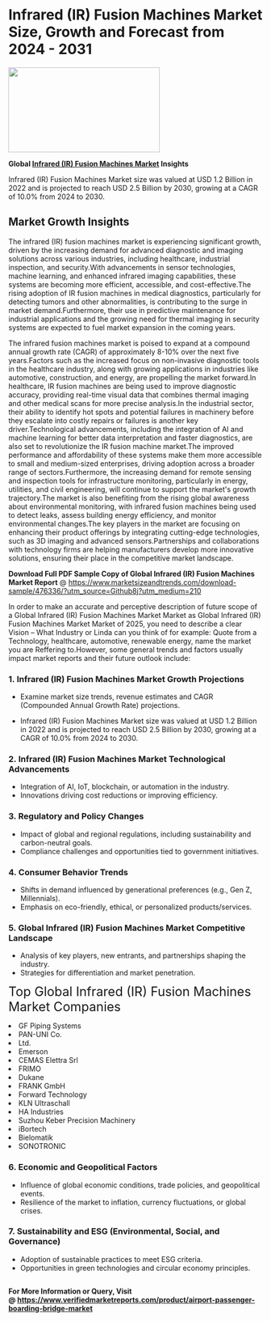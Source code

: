 <H1>Infrared (IR) Fusion Machines Market Size, Growth and Forecast from 2024 - 2031</H1><img class="aligncenter size-medium wp-image-584254" src="https://thirdeyenews.in/wp-content/uploads/2024/09/Global-Market-Research-300x168.jpeg" alt="" width="300" height="168" /><p><strong>Global&nbsp;<a href="https://www.marketsizeandtrends.com/download-sample/476336/?utm_source=Github8j?utm_medium=210">Infrared (IR) Fusion Machines Market</a> Insights</strong></p><p>Infrared (IR) Fusion Machines Market size was valued at USD 1.2 Billion in 2022 and is projected to reach USD 2.5 Billion by 2030, growing at a CAGR of 10.0% from 2024 to 2030.</p><p><h2>Market Growth Insights</h2> <p>The infrared (IR) fusion machines market is experiencing significant growth, driven by the increasing demand for advanced diagnostic and imaging solutions across various industries, including healthcare, industrial inspection, and security.With advancements in sensor technologies, machine learning, and enhanced infrared imaging capabilities, these systems are becoming more efficient, accessible, and cost-effective.The rising adoption of IR fusion machines in medical diagnostics, particularly for detecting tumors and other abnormalities, is contributing to the surge in market demand.Furthermore, their use in predictive maintenance for industrial applications and the growing need for thermal imaging in security systems are expected to fuel market expansion in the coming years.</p> <p>The infrared fusion machines market is poised to expand at a compound annual growth rate (CAGR) of approximately 8-10% over the next five years.Factors such as the increased focus on non-invasive diagnostic tools in the healthcare industry, along with growing applications in industries like automotive, construction, and energy, are propelling the market forward.In healthcare, IR fusion machines are being used to improve diagnostic accuracy, providing real-time visual data that combines thermal imaging and other medical scans for more precise analysis.In the industrial sector, their ability to identify hot spots and potential failures in machinery before they escalate into costly repairs or failures is another key driver.Technological advancements, including the integration of AI and machine learning for better data interpretation and faster diagnostics, are also set to revolutionize the IR fusion machine market.The improved performance and affordability of these systems make them more accessible to small and medium-sized enterprises, driving adoption across a broader range of sectors.Furthermore, the increasing demand for remote sensing and inspection tools for infrastructure monitoring, particularly in energy, utilities, and civil engineering, will continue to support the market's growth trajectory.The market is also benefiting from the rising global awareness about environmental monitoring, with infrared fusion machines being used to detect leaks, assess building energy efficiency, and monitor environmental changes.The key players in the market are focusing on enhancing their product offerings by integrating cutting-edge technologies, such as 3D imaging and advanced sensors.Partnerships and collaborations with technology firms are helping manufacturers develop more innovative solutions, ensuring their place in the competitive market landscape.<p><span class=""><strong>Download Full PDF Sample Copy of Global Infrared (IR) Fusion Machines Market Report</strong> @ <a href="https://www.marketsizeandtrends.com/download-sample/476336/?utm_source=Github8j?utm_medium=210" target="_blank">https://www.marketsizeandtrends.com/download-sample/476336/?utm_source=Github8j?utm_medium=210</a></span></p><p>In order to make an accurate and perceptive description of future scope of a Global&nbsp;Infrared (IR) Fusion Machines Market Market as Global&nbsp;Infrared (IR) Fusion Machines Market Market of 2025, you need to describe a clear Vision &ndash; What Industry or Linda can you think of for example: Quote from a Technology, healthcare, automotive, renewable energy, name the market you are Reffering to.However, some general trends and factors usually impact market reports and their future outlook include:</p><h3>1.&nbsp;<strong>Infrared (IR) Fusion Machines Market Growth Projections</strong></h3><ul><li>Examine market size trends, revenue estimates and CAGR (Compounded Annual Growth Rate) projections.</li><li><p>Infrared (IR) Fusion Machines Market size was valued at USD 1.2 Billion in 2022 and is projected to reach USD 2.5 Billion by 2030, growing at a CAGR of 10.0% from 2024 to 2030.</p></li></ul><h3>2.&nbsp;<strong>Infrared (IR) Fusion Machines Market Technological Advancements</strong></h3><ul><li>Integration of AI, IoT, blockchain, or automation in the industry.</li><li>Innovations driving cost reductions or improving efficiency.</li></ul><h3>3.&nbsp;<strong>Regulatory and Policy Changes</strong></h3><ul><li>Impact of global and regional regulations, including sustainability and carbon-neutral goals.</li><li>Compliance challenges and opportunities tied to government initiatives.</li></ul><h3>4.&nbsp;<strong>Consumer Behavior Trends</strong></h3><ul><li>Shifts in demand influenced by generational preferences (e.g., Gen Z, Millennials).</li><li>Emphasis on eco-friendly, ethical, or personalized products/services.</li></ul><h3>5.&nbsp;<strong>Global Infrared (IR) Fusion Machines Market Competitive Landscape</strong></h3><ul><li>Analysis of key players, new entrants, and partnerships shaping the industry.</li><li>Strategies for differentiation and market penetration.</li></ul><p data-pm-slice="1 1 []"><span style="color: inherit; font-family: inherit; font-size: 25px;">Top Global Infrared (IR) Fusion Machines Market Companies</span></p><div class="" data-test-id=""><p><li>GF Piping Systems</li><li> PAN-UNI Co.</li><li> Ltd.</li><li> Emerson</li><li> CEMAS Elettra Srl</li><li> FRIMO</li><li> Dukane</li><li> FRANK GmbH</li><li> Forward Technology</li><li> KLN Ultraschall</li><li> HA Industries</li><li> Suzhou Keber Precision Machinery</li><li> iBortech</li><li> Bielomatik</li><li> SONOTRONIC</li></p></div><h3>6.&nbsp;<strong>Economic and Geopolitical Factors</strong></h3><ul><li>Influence of global economic conditions, trade policies, and geopolitical events.</li><li>Resilience of the market to inflation, currency fluctuations, or global crises.</li></ul><h3>7.&nbsp;<strong>Sustainability and ESG (Environmental, Social, and Governance)</strong></h3><ul><li>Adoption of sustainable practices to meet ESG criteria.</li><li>Opportunities in green technologies and circular economy principles.</li></ul><h2><strong style="font-size: 14px;">For More Information or Query, Visit @&nbsp;</strong><a style="background-color: #ffffff; font-size: 14px;" href="https://www.marketsizeandtrends.com/report/infrared-ir-fusion-machines-market/" target="_blank">https://www.verifiedmarketreports.com/product/airport-passenger-boarding-bridge-market</a></h2>
